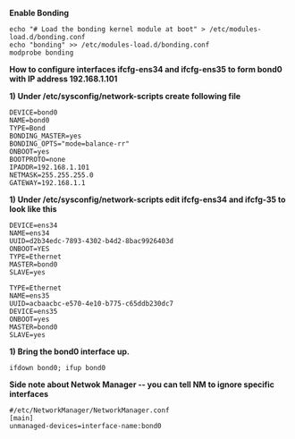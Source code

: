 **Enable Bonding**
```
echo "# Load the bonding kernel module at boot" > /etc/modules-load.d/bonding.conf
echo "bonding" >> /etc/modules-load.d/bonding.conf
modprobe bonding
```

**How to configure interfaces ifcfg-ens34 and ifcfg-ens35 to form bond0 with IP address 192.168.1.101**


**1) Under /etc/sysconfig/network-scripts  create following file**
```
DEVICE=bond0
NAME=bond0
TYPE=Bond
BONDING_MASTER=yes
BONDING_OPTS="mode=balance-rr"
ONBOOT=yes
BOOTPROTO=none
IPADDR=192.168.1.101
NETMASK=255.255.255.0
GATEWAY=192.168.1.1
```
**1) Under /etc/sysconfig/network-scripts edit ifcfg-ens34 and ifcfg-35 to look like this**
```
DEVICE=ens34
NAME=ens34
UUID=d2b34edc-7893-4302-b4d2-8bac9926403d
ONBOOT=YES
TYPE=Ethernet
MASTER=bond0
SLAVE=yes

TYPE=Ethernet
NAME=ens35
UUID=acbaacbc-e570-4e10-b775-c65ddb230dc7
DEVICE=ens35
ONBOOT=yes
MASTER=bond0
SLAVE=yes
```

**1) Bring the bond0 interface up.**
```
ifdown bond0; ifup bond0
```

**Side note about Netwok Manager -- you can tell NM to ignore specific interfaces**
```
#/etc/NetworkManager/NetworkManager.conf
[main]
unmanaged-devices=interface-name:bond0
```

